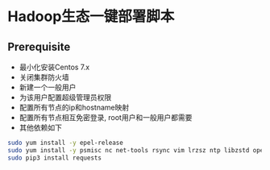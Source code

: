 # Hadoop生态一键部署脚本
## Prerequisite

- 最小化安装Centos 7.x
- 关闭集群防火墙
- 新建一个一般用户
- 为该用户配置超级管理员权限
- 配置所有节点的ip和hostname映射
- 配置所有节点相互免密登录, root用户和一般用户都需要
- 其他依赖如下

```bash
sudo yum install -y epel-release
sudo yum install -y psmisc nc net-tools rsync vim lrzsz ntp libzstd openssl-static libaio pv pdsh python3-devel
sudo pip3 install requests
```


